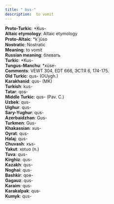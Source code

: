```yaml
---
title: " kus-"
description:  to vomit
---
```


<strong>Proto-Turkic</strong>:  *Kus-<br>
<strong>Altaic etymology</strong>:  Altaic etymology<br>
<strong> Proto-Altaic</strong>:  *k`i̯ŭso<br>
<strong>Nostratic</strong>:  Nostratic<br>
<strong>Meaning</strong>:  to vomit<br>
<strong>Russian meaning</strong>:  блевать<br>
<strong>Turkic</strong>:  *Kus-<br>
<strong>Tungus-Manchu</strong>:  *xüse-<br>
<strong>Comments</strong>:  VEWT 304, EDT 666, ЭСТЯ 6, 174-175.<br>
<strong>Old Turkic</strong>:  qus- (OUygh.)<br>
<strong>Karakhanid</strong>:  qus- (MK)<br>
<strong>Turkish</strong>:  kus-<br>
<strong>Tatar</strong>:  qos-<br>
<strong>Middle Turkic</strong>:  qus- (Pav. C.)<br>
<strong>Uzbek</strong>:  qus-<br>
<strong>Uighur</strong>:  qus-<br>
<strong>Sary-Yughur</strong>:  qus-<br>
<strong>Azerbaidzhan</strong>:  Gus-<br>
<strong>Turkmen</strong>:  Gus-<br>
<strong>Khakassian</strong>:  xus-<br>
<strong>Oyrat</strong>:  qus-<br>
<strong>Halaj</strong>:  qus-<br>
<strong>Chuvash</strong>:  xъs-<br>
<strong>Yakut</strong>:  xotuo (n.)<br>
<strong>Tuva</strong>:  qus-<br>
<strong>Kirghiz</strong>:  qus-<br>
<strong>Kazakh</strong>:  qus-<br>
<strong>Noghai</strong>:  qus-<br>
<strong>Bashkir</strong>:  qoɵ-<br>
<strong>Gagauz</strong>:  qus-<br>
<strong>Karaim</strong>:  qus-<br>
<strong>Karakalpak</strong>:  qus-<br>
<strong>Kumyk</strong>:  qus-<br>


